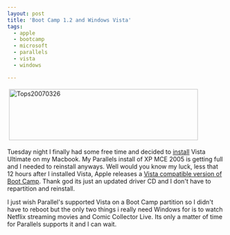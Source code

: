 ```yaml
---
layout: post
title: 'Boot Camp 1.2 and Windows Vista'
tags:
  - apple
  - bootcamp
  - microsoft
  - parallels
  - vista
  - windows

---
```


<img src="http://www.the8thsign.com/wp-content/uploads/2007/03/tops20070326.gif" alt="Tops20070326" border="0" height="118" hspace="4" vspace="4" width="436" />

Tuesday night I finally had some free time and decided to <a href="http://www.flickr.com/photos/jadedhalo/438879307/">install</a> Vista Ultimate on my Macbook.  My Parallels install of XP MCE 2005 is getting full and I needed to reinstall anyways. Well would you know my luck, less that 12 hours after I installed Vista, Apple releases a <a href="http://www.apple.com/macosx/bootcamp/">Vista compatible version of Boot Camp</a>. Thank god its just an updated driver CD and I don't have to repartition and reinstall.

I just wish Parallel's supported Vista on a Boot Camp partition so I didn't have to reboot but the only two things i really need Windows for is to watch Netflix streaming movies and Comic Collector Live.  Its only a matter of time for Parallels supports it and I can wait.

<!-- technorati tags start -->
<!-- technorati tags end -->
